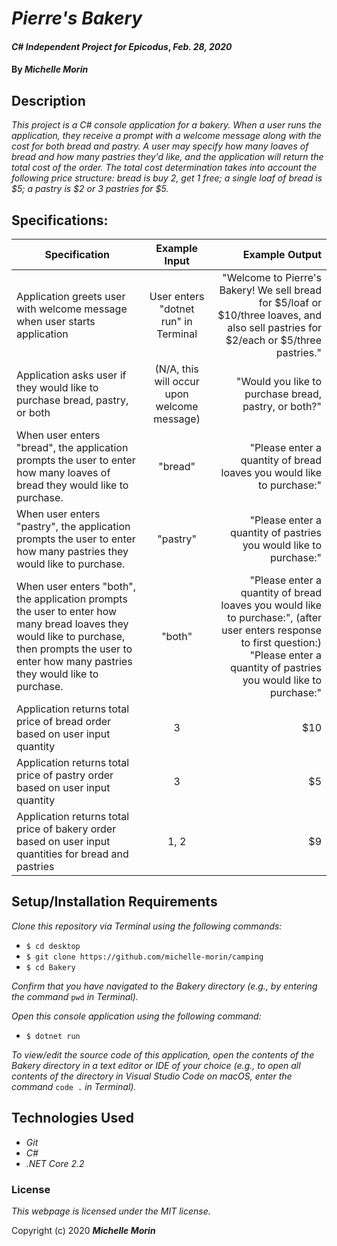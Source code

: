 # _Pierre's Bakery_

#### _C# Independent Project for Epicodus_, _Feb. 28, 2020_

#### By _**Michelle Morin**_

## Description

_This project is a C# console application for a bakery. When a user runs the application, they receive a prompt with a welcome message along with the cost for both bread and pastry. A user may specify how many loaves of bread and how many pastries they'd like, and the application will return the total cost of the order. The total cost determination takes into account the following price structure: bread is buy 2, get 1 free; a single loaf of bread is $5; a pastry is $2 or 3 pastries for $5._

## Specifications:

| Specification | Example Input | Example Output |
| ------------- |:-------------:| -------------------:|
| Application greets user with welcome message when user starts application | User enters "dotnet run" in Terminal | "Welcome to Pierre's Bakery! We sell bread for $5/loaf or $10/three loaves, and also sell pastries for $2/each or $5/three pastries." |
| Application asks user if they would like to purchase bread, pastry, or both | (N/A, this will occur upon welcome message) | "Would you like to purchase bread, pastry, or both?" |
| When user enters "bread", the application prompts the user to enter how many loaves of bread they would like to purchase. | "bread" | "Please enter a quantity of bread loaves you would like to purchase:" |
| When user enters "pastry", the application prompts the user to enter how many pastries they would like to purchase. | "pastry" | "Please enter a quantity of pastries you would like to purchase:" |
| When user enters "both", the application prompts the user to enter how many bread loaves they would like to purchase, then prompts the user to enter how many pastries they would like to purchase. | "both" | "Please enter a quantity of bread loaves you would like to purchase:", (after user enters response to first question:) "Please enter a quantity of pastries you would like to purchase:" |
| Application returns total price of bread order based on user input quantity | 3 | $10 |
| Application returns total price of pastry order based on user input quantity | 3 | $5 |
| Application returns total price of bakery order based on user input quantities for bread and pastries | 1, 2 | $9 |

## Setup/Installation Requirements

_Clone this repository via Terminal using the following commands:_
* ``$ cd desktop``
* ``$ git clone https://github.com/michelle-morin/camping``
* ``$ cd Bakery``

_Confirm that you have navigated to the Bakery directory (e.g., by entering the command_ ``pwd`` _in Terminal)._

_Open this console application using the following command:_
* ``$ dotnet run``

_To view/edit the source code of this application, open the contents of the Bakery directory in a text editor or IDE of your choice (e.g., to open all contents of the directory in Visual Studio Code on macOS, enter the command_ ``code .`` _in Terminal)._

## Technologies Used
* _Git_
* _C#_
* _.NET Core 2.2_

### License

*This webpage is licensed under the MIT license.*

Copyright (c) 2020 **_Michelle Morin_**